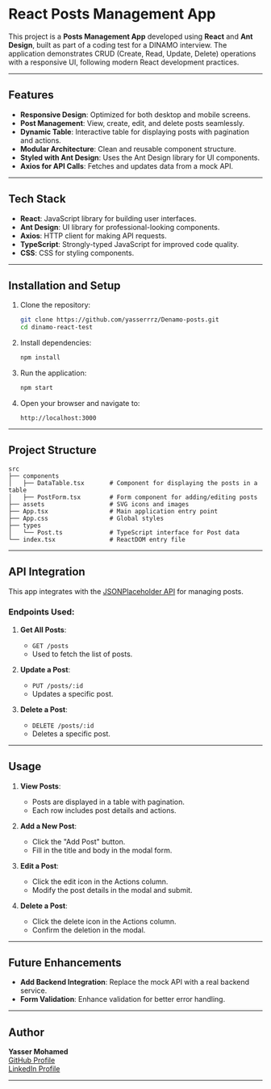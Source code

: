 # React Posts Management App

This project is a **Posts Management App** developed using **React** and **Ant Design**, built as part of a coding test for a DINAMO interview. The application demonstrates CRUD (Create, Read, Update, Delete) operations with a responsive UI, following modern React development practices.

---

## Features

- **Responsive Design**: Optimized for both desktop and mobile screens.
- **Post Management**: View, create, edit, and delete posts seamlessly.
- **Dynamic Table**: Interactive table for displaying posts with pagination and actions.
- **Modular Architecture**: Clean and reusable component structure.
- **Styled with Ant Design**: Uses the Ant Design library for UI components.
- **Axios for API Calls**: Fetches and updates data from a mock API.

---

## Tech Stack

- **React**: JavaScript library for building user interfaces.
- **Ant Design**: UI library for professional-looking components.
- **Axios**: HTTP client for making API requests.
- **TypeScript**: Strongly-typed JavaScript for improved code quality.
- **CSS**: CSS for styling components.

---

## Installation and Setup

1. Clone the repository:

   ```bash
   git clone https://github.com/yasserrrz/Denamo-posts.git
   cd dinamo-react-test


2. Install dependencies:

   ```bash
   npm install
   ```

3. Run the application:

   ```bash
   npm start
   ```

4. Open your browser and navigate to:

   ```
   http://localhost:3000
   ```

---

## Project Structure

```
src
├── components
│   ├── DataTable.tsx       # Component for displaying the posts in a table
│   ├── PostForm.tsx        # Form component for adding/editing posts
├── assets                  # SVG icons and images
├── App.tsx                 # Main application entry point
├── App.css                 # Global styles
├── types
│   └── Post.ts             # TypeScript interface for Post data
└── index.tsx               # ReactDOM entry file
```

---

## API Integration

This app integrates with the [JSONPlaceholder API](https://jsonplaceholder.typicode.com/) for managing posts.

### Endpoints Used:

1. **Get All Posts**:
   - `GET /posts`
   - Used to fetch the list of posts.

2. **Update a Post**:
   - `PUT /posts/:id`
   - Updates a specific post.

3. **Delete a Post**:
   - `DELETE /posts/:id`
   - Deletes a specific post.

---

## Usage

1. **View Posts**:
   - Posts are displayed in a table with pagination.
   - Each row includes post details and actions.

2. **Add a New Post**:
   - Click the "Add Post" button.
   - Fill in the title and body in the modal form.

3. **Edit a Post**:
   - Click the edit icon in the Actions column.
   - Modify the post details in the modal and submit.

4. **Delete a Post**:
   - Click the delete icon in the Actions column.
   - Confirm the deletion in the modal.

---

## Future Enhancements

- **Add Backend Integration**: Replace the mock API with a real backend service.
- **Form Validation**: Enhance validation for better error handling.
---

## Author

**Yasser Mohamed**  
[GitHub Profile](https://github.com/yasserrrz)  
[LinkedIn Profile](https://www.linkedin.com/in/yasser-mohamed-5ba73a198)

---

